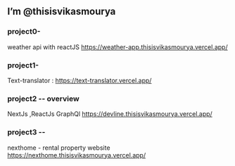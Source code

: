 ## I’m @thisisvikasmourya

### project0-
weather api with reactJS
https://weather-app.thisisvikasmourya.vercel.app/

### project1-
Text-translator :
https://text-translator.vercel.app/

### project2 -- overview
NextJs ,ReactJs GraphQl
https://devline.thisisvikasmourya.vercel.app/


### project3 -- 
nexthome - rental property website
https://nexthome.thisisvikasmourya.vercel.app/






<!---
thisisvikasmourya/thisisvikasmourya is a ✨ special ✨ repository because its `README.md` (this file) appears on your GitHub profile.
You can click the Preview link to take a look at your changes.
--->
